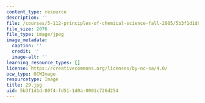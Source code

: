 ```yaml
---
content_type: resource
description: ''
file: /courses/5-112-principles-of-chemical-science-fall-2005/5b3f1d1d80f4fd511d0a0001c726d254_29.jpg
file_size: 2076
file_type: image/jpeg
image_metadata:
  caption: ''
  credit: ''
  image-alt: ''
learning_resource_types: []
license: https://creativecommons.org/licenses/by-nc-sa/4.0/
ocw_type: OCWImage
resourcetype: Image
title: 29.jpg
uid: 5b3f1d1d-80f4-fd51-1d0a-0001c726d254
---
```

